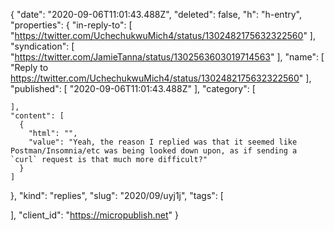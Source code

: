 {
  "date": "2020-09-06T11:01:43.488Z",
  "deleted": false,
  "h": "h-entry",
  "properties": {
    "in-reply-to": [
      "https://twitter.com/UchechukwuMich4/status/1302482175632322560"
    ],
    "syndication": [
      "https://twitter.com/JamieTanna/status/1302563603019714563"
    ],
    "name": [
      "Reply to https://twitter.com/UchechukwuMich4/status/1302482175632322560"
    ],
    "published": [
      "2020-09-06T11:01:43.488Z"
    ],
    "category": [

    ],
    "content": [
      {
        "html": "",
        "value": "Yeah, the reason I replied was that it seemed like Postman/Insomnia/etc was being looked down upon, as if sending a `curl` request is that much more difficult?"
      }
    ]
  },
  "kind": "replies",
  "slug": "2020/09/uyj1j",
  "tags": [

  ],
  "client_id": "https://micropublish.net"
}
